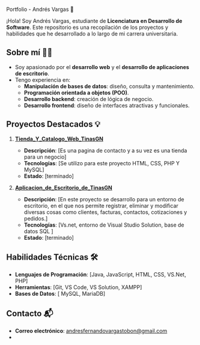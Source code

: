 Portfolio - Andrés Vargas 🚀

¡Hola! Soy Andrés Vargas, estudiante de **Licenciatura en Desarrollo de Software**. Este repositorio es una recopilación de los proyectos y habilidades que he desarrollado a lo largo de mi carrera universitaria.

## Sobre mí 🧑‍💻
- Soy apasionado por el **desarrollo web** y el **desarrollo de aplicaciones de escritorio**.
- Tengo experiencia en:
  - **Manipulación de bases de datos**: diseño, consulta y mantenimiento.
  - **Programación orientada a objetos (POO)**.
  - **Desarrollo backend**: creación de lógica de negocio.
  - **Desarrollo frontend**: diseño de interfaces atractivas y funcionales.

## Proyectos Destacados 💡
1. **[Tienda_Y_Catalogo_Web_TinasGN](./Tienda_Y_Catalogo_Web_TinasGN/)**  
   - **Descripción**: [Es una pagina de contacto y a su vez es una tienda para un negocio]
   - **Tecnologías**: [Se utilizo para este proyecto  HTML, CSS, PHP Y MySQL]
   - **Estado**: [terminado]
   
2. **[Aplicacion_de_Escritorio_de_TinasGN](/Aplicacion_de_Escritorio_de_TinasGN/)**  
   - **Descripción**: [En este proyecto se desarrollo para un entorno de escritorio, en el que nos permite registrar, eliminar y modificar diversas cosas como clientes, facturas, contactos, cotizaciones y pedidos.]
   - **Tecnologías**: [Vs.net, entorno de Visual Studio Solution, base de datos SQL ]
   - **Estado**: [terminado]

## Habilidades Técnicas 🛠️
- **Lenguajes de Programación**: [Java, JavaScript, HTML, CSS, VS.Net, PHP]
- **Herramientas**: [Git, VS Code, VS Solution, XAMPP]
- **Bases de Datos**: [ MySQL, MariaDB]

## Contacto 📬
- **Correo electrónico**: [andresfernandovargastobon@gmail.com](mailto:andresfernandovargastobon@gmail.com)
- 

